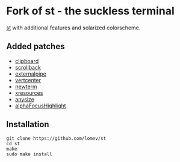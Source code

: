# Fork of st - the suckless terminal

[st](https://st.suckless.org) with additional features and solarized colorscheme.

## Added patches

- [clipboard](http://st.suckless.org/patches/clipboard)
- [scrollback](http://st.suckless.org/patches/scrollback)
- [externalpipe](http://st.suckless.org/patches/externalpipe)
- [vertcenter](http://st.suckless.org/patches/vertcenter)
- [newterm](http://st.suckless.org/patches/newterm)
- [xresources](http://st.suckless.org/patches/xresources)
- [anysize](http://st.suckless.org/patches/anysize)
- [alphaFocusHighlight](http://st.suckless.org/patches/alphaFocusHighlight)

## Installation

```
git clone https://github.com/lomev/st
cd st
make
sudo make install
```

